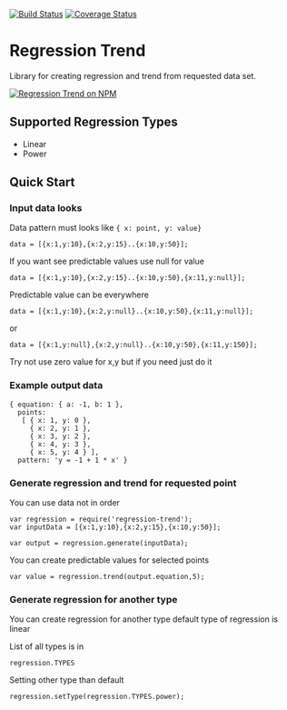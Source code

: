 [![Build Status](https://travis-ci.org/lfirek/regression-trend.svg?branch=master)](https://travis-ci.org/lfirek/regression-trend)
[![Coverage Status](https://coveralls.io/repos/github/lfirek/regression-trend/badge.svg?branch=master)](https://coveralls.io/github/lfirek/regression-trend?branch=master)
# Regression Trend
Library for creating regression and trend from requested data set.

[![Regression Trend on NPM](https://nodei.co/npm/regression-trend.png?downloads=true&downloadRank=true&stars=true)](https://www.npmjs.com/package/regression-trend)

## Supported Regression Types

* Linear
* Power

## Quick Start

### Input data looks
Data pattern must looks like ``{ x: point, y: value}``

``
data = [{x:1,y:10},{x:2,y:15}..{x:10,y:50}];
``

If you want see predictable values use null for value

``
data = [{x:1,y:10},{x:2,y:15}..{x:10,y:50},{x:11,y:null}];
``

Predictable value can be everywhere

``
data = [{x:1,y:10},{x:2,y:null}..{x:10,y:50},{x:11,y:null}];
``

or

``
data = [{x:1,y:null},{x:2,y:null}..{x:10,y:50},{x:11,y:150}];
``

Try not use zero value for x,y but if you need just do it

### Example output data

````
{ equation: { a: -1, b: 1 },
  points: 
   [ { x: 1, y: 0 },
     { x: 2, y: 1 },
     { x: 3, y: 2 },
     { x: 4, y: 3 },
     { x: 5, y: 4 } ],
  pattern: 'y = -1 + 1 * x' }
````

### Generate regression and trend for requested point

You can use data not in order

````
var regression = require('regression-trend');
var inputData = [{x:1,y:10},{x:2,y:15},{x:10,y:50}];

var output = regression.generate(inputData);
````

You can create predictable values for selected points

``
var value = regression.trend(output.equation,5);
``

### Generate regression for another type

You can create regression for another type default type of regression is linear

List of all types is in

``
regression.TYPES
``

Setting other type than default

``
regression.setType(regression.TYPES.power);
``